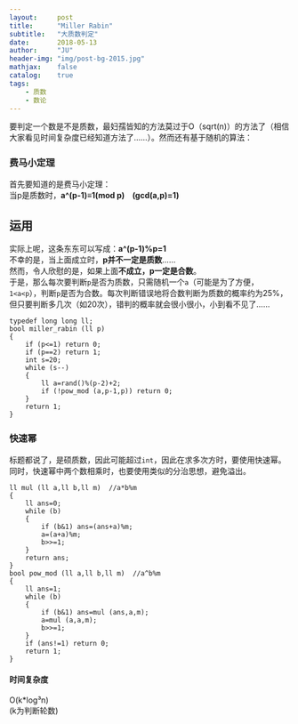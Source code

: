 ```yaml
---
layout:     post
title:      "Miller Rabin"
subtitle:   "大质数判定"
date:       2018-05-13
author:     "JU"
header-img: "img/post-bg-2015.jpg"
mathjax:    false
catalog:    true
tags:
    - 质数
    - 数论
---
```


要判定一个数是不是质数，最妇孺皆知的方法莫过于O（sqrt(n)）的方法了（相信大家看见时间复杂度已经知道方法了……）。然而还有基于随机的算法：  
### 费马小定理
首先要知道的是费马小定理：  
当p是质数时，**a^(p-1)≡1(mod p)　(gcd(a,p)=1)**  
## 运用
实际上呢，这条东东可以写成：**a^(p-1)%p=1**  
不幸的是，当上面成立时，**p并不一定是质数**……  
然而，令人欣慰的是，如果上面**不成立，p一定是合数**。  
于是，那么每次要判断`p`是否为质数，只需随机一个`a`（可能是为了方便，`1<a<p`），判断`p`是否为合数。每次判断错误地将合数判断为质数的概率约为25%，但只要判断多几次（如20次），错判的概率就会很小很小，小到看不见了……  
	
	typedef long long ll;
	bool miller_rabin (ll p)
	{
		if (p<=1) return 0;
		if (p==2) return 1;
		int s=20;
		while (s--)
		{
			ll a=rand()%(p-2)+2;
			if (!pow_mod (a,p-1,p)) return 0;
		}
		return 1;
	}
	
### 快速幂
标题都说了，是硕质数，因此可能超过`int`，因此在求多次方时，要使用快速幂。  
同时，快速幂中两个数相乘时，也要使用类似的分治思想，避免溢出。

	ll mul (ll a,ll b,ll m)  //a*b%m
	{
		ll ans=0;
		while (b)
		{
			if (b&1) ans=(ans+a)%m;
			a=(a+a)%m;
			b>>=1;
		}
		return ans;
	}
	bool pow_mod (ll a,ll b,ll m)  //a^b%m
	{
		ll ans=1;
		while (b)
		{
			if (b&1) ans=mul (ans,a,m);
			a=mul (a,a,m);
			b>>=1;
		}
		if (ans!=1) return 0;
		return 1;
	}
	
#### 时间复杂度
O(k*log³n)  
(k为判断轮数)
